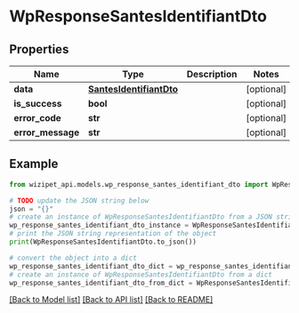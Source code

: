 # WpResponseSantesIdentifiantDto


## Properties

Name | Type | Description | Notes
------------ | ------------- | ------------- | -------------
**data** | [**SantesIdentifiantDto**](SantesIdentifiantDto.md) |  | [optional] 
**is_success** | **bool** |  | [optional] 
**error_code** | **str** |  | [optional] 
**error_message** | **str** |  | [optional] 

## Example

```python
from wizipet_api.models.wp_response_santes_identifiant_dto import WpResponseSantesIdentifiantDto

# TODO update the JSON string below
json = "{}"
# create an instance of WpResponseSantesIdentifiantDto from a JSON string
wp_response_santes_identifiant_dto_instance = WpResponseSantesIdentifiantDto.from_json(json)
# print the JSON string representation of the object
print(WpResponseSantesIdentifiantDto.to_json())

# convert the object into a dict
wp_response_santes_identifiant_dto_dict = wp_response_santes_identifiant_dto_instance.to_dict()
# create an instance of WpResponseSantesIdentifiantDto from a dict
wp_response_santes_identifiant_dto_from_dict = WpResponseSantesIdentifiantDto.from_dict(wp_response_santes_identifiant_dto_dict)
```
[[Back to Model list]](../README.md#documentation-for-models) [[Back to API list]](../README.md#documentation-for-api-endpoints) [[Back to README]](../README.md)


